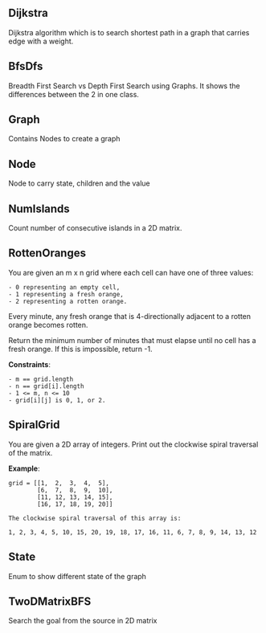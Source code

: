 ## Dijkstra

Dijkstra algorithm which is to search shortest path in a graph that carries edge with a weight.

## BfsDfs

Breadth First Search vs Depth First Search using Graphs. It shows the differences between the 2 in one class.

## Graph

Contains Nodes to create a graph

## Node

Node to carry state, children and the value

## NumIslands

Count number of consecutive islands in a 2D matrix.

## RottenOranges

You are given an m x n grid where each cell can have one of three values:

    - 0 representing an empty cell,
    - 1 representing a fresh orange,
    - 2 representing a rotten orange.

Every minute, any fresh orange that is 4-directionally adjacent to a rotten orange becomes rotten.

Return the minimum number of minutes that must elapse until no cell has a fresh orange. If this is impossible, return -1.

**Constraints**:

    - m == grid.length
    - n == grid[i].length
    - 1 <= m, n <= 10
    - grid[i][j] is 0, 1, or 2.

## SpiralGrid

You are given a 2D array of integers. Print out the clockwise spiral traversal of the matrix.

**Example**:
```
grid = [[1,  2,  3,  4,  5],
        [6,  7,  8,  9,  10],
        [11, 12, 13, 14, 15],
        [16, 17, 18, 19, 20]]

The clockwise spiral traversal of this array is:

1, 2, 3, 4, 5, 10, 15, 20, 19, 18, 17, 16, 11, 6, 7, 8, 9, 14, 13, 12
```

## State

Enum to show different state of the graph

## TwoDMatrixBFS

Search the goal from the source in 2D matrix